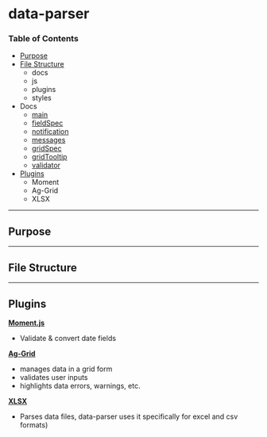 # data-parser

### Table of Contents

* [Purpose](https://github.com/HammerHand92/data-parser#purpose)
* [File Structure](https://github.com/HammerHand92/data-parser#file-structure)
  - docs
  - js
  - plugins
  - styles
* Docs
  - [main]()
  - [fieldSpec]()
  - [notification]()
  - [messages]()
  - [gridSpec]()
  - [gridTooltip]()
  - [validator]()
* [Plugins](https://github.com/HammerHand92/data-parser#plugins)
  - Moment
  - Ag-Grid
  - XLSX

-----------
## Purpose

-----------
## File Structure

-----------

## Plugins

 **[Moment.js]()**

 * Validate & convert date fields

 **[Ag-Grid]()**

 * manages data in a grid form
 * validates user inputs
 * highlights data errors, warnings, etc.

 **[XLSX]()**

 * Parses data files, data-parser uses it specifically for excel and csv formats)



